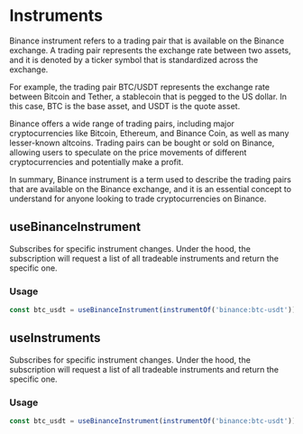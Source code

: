 # Instruments

Binance instrument refers to a trading pair that is available on the Binance exchange. A trading pair represents the exchange rate between two assets, and it is denoted by a ticker symbol that is standardized across the exchange.

For example, the trading pair BTC/USDT represents the exchange rate between Bitcoin and Tether, a stablecoin that is pegged to the US dollar. In this case, BTC is the base asset, and USDT is the quote asset.

Binance offers a wide range of trading pairs, including major cryptocurrencies like Bitcoin, Ethereum, and Binance Coin, as well as many lesser-known altcoins. Trading pairs can be bought or sold on Binance, allowing users to speculate on the price movements of different cryptocurrencies and potentially make a profit.

In summary, Binance instrument is a term used to describe the trading pairs that are available on the Binance exchange, and it is an essential concept to understand for anyone looking to trade cryptocurrencies on Binance.

## useBinanceInstrument

Subscribes for specific instrument changes. Under the hood, the subscription will
request a list of all tradeable instruments and return the specific one.

### Usage

```typescript
const btc_usdt = useBinanceInstrument(instrumentOf('binance:btc-usdt'));
```


## useInstruments

Subscribes for specific instrument changes. Under the hood, the subscription will
request a list of all tradeable instruments and return the specific one.

### Usage

```typescript
const btc_usdt = useBinanceInstrument(instrumentOf('binance:btc-usdt'));
```


